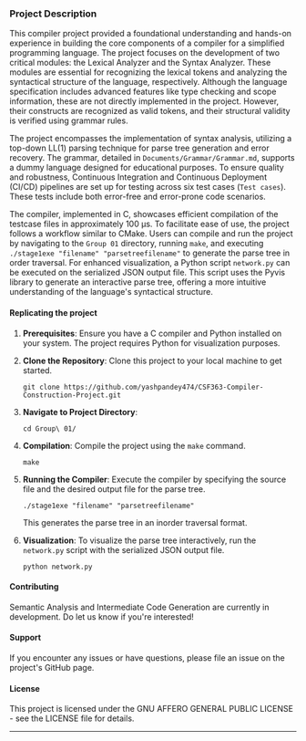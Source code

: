 ### Project Description

This compiler project provided a foundational understanding and hands-on experience in building the core components of a compiler for a simplified programming language. The project focuses on the development of two critical modules: the Lexical Analyzer and the Syntax Analyzer. These modules are essential for recognizing the lexical tokens and analyzing the syntactical structure of the language, respectively. Although the language specification includes advanced features like type checking and scope information, these are not directly implemented in the project. However, their constructs are recognized as valid tokens, and their structural validity is verified using grammar rules.

The project encompasses the implementation of syntax analysis, utilizing a top-down LL(1) parsing technique for parse tree generation and error recovery. The grammar, detailed in `Documents/Grammar/Grammar.md`, supports a dummy language designed for educational purposes. To ensure quality and robustness, Continuous Integration and Continuous Deployment (CI/CD) pipelines are set up for testing across six test cases (`Test cases`). These tests include both error-free and error-prone code scenarios.

The compiler, implemented in C, showcases efficient compilation of the testcase files in approximately 100 µs. To facilitate ease of use, the project follows a workflow similar to CMake. Users can compile and run the project by navigating to the `Group 01` directory, running `make`, and executing `./stage1exe "filename" "parsetreefilename"` to generate the parse tree in order traversal. For enhanced visualization, a Python script `network.py` can be executed on the serialized JSON output file. This script uses the Pyvis library to generate an interactive parse tree, offering a more intuitive understanding of the language's syntactical structure.


#### Replicating the project

1. **Prerequisites**: Ensure you have a C compiler and Python installed on your system. The project requires Python for visualization purposes.

2. **Clone the Repository**: Clone this project to your local machine to get started.

   ```
   git clone https://github.com/yashpandey474/CSF363-Compiler-Construction-Project.git
   ```

3. **Navigate to Project Directory**:

   ```
   cd Group\ 01/
   ```

4. **Compilation**: Compile the project using the `make` command.

   ```
   make
   ```

5. **Running the Compiler**:
   Execute the compiler by specifying the source file and the desired output file for the parse tree.

   ```
   ./stage1exe "filename" "parsetreefilename"
   ```

   This generates the parse tree in an inorder traversal format.

6. **Visualization**:
   To visualize the parse tree interactively, run the `network.py` script with the serialized JSON output file.

   ```
   python network.py
   ```

#### Contributing

Semantic Analysis and Intermediate Code Generation are currently in development. Do let us know if you're interested!

#### Support

If you encounter any issues or have questions, please file an issue on the project's GitHub page.

#### License

This project is licensed under the GNU AFFERO GENERAL PUBLIC LICENSE - see the LICENSE file for details.

---
